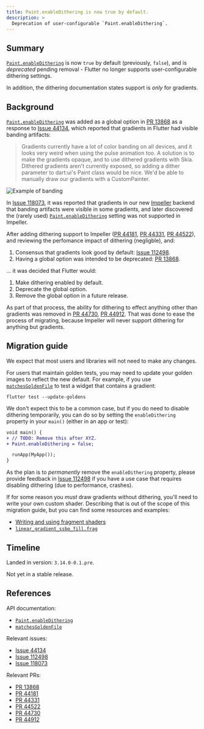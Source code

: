 ```yaml
---
title: Paint.enableDithering is now true by default.
description: >
  Deprecation of user-configurable `Paint.enableDithering`.
---
```


## Summary

[`Paint.enableDithering`][] is now `true` by default (previously, `false`),
and is _deprecated_ pending removal - Flutter no longer supports
user-configurable dithering settings.

In addition, the dithering documentation states support is _only_ for gradients.

## Background

[`Paint.enableDithering`][] was added as a global option in [PR 13868][] as
a response to [Issue 44134][], which reported that gradients in Flutter had
visible banding artifacts:

> Gradients currently have a lot of color banding on all devices, and it looks
> very weird when using the pulse animation too. A solution is to make the
> gradients opaque, and to use dithered gradients with Skia. Dithered gradients
> aren't currently exposed, so adding a dither parameter to dart:ui's Paint
> class would be nice. We'd be able to manually draw our gradients with a
> CustomPainter.

![Example of banding](https://user-images.githubusercontent.com/30870216/210907719-4f4a1a8d-e28a-4d39-9e99-3635a26a0c74.png)

In [Issue 118073][], it was reported that gradients in our new [Impeller][]
backend that banding artifacts were visible in some gradients, and later
discovered the (rarely used) [`Paint.enableDithering`][] setting was not
supported in Impeller.

After adding dithering support to Impeller ([PR 44181][], [PR 44331][],
[PR 44522][]), and reviewing the perfomance impact of dithering (negligble),
and:

1. Consensus that gradients look good by default: [Issue 112498][].
1. Having a global option was intended to be deprecated: [PR 13868][].

... it was decided that Flutter would:

1. Make dithering enabled by default.
1. Deprecate the global option.
1. Remove the global option in a future release.

As part of that process, the ability for dithering to effect anything other than
gradients was removed in [PR 44730][], [PR 44912][]. That was done to ease the
process of migrating, because Impeller will never support dithering for anything
but gradients.

## Migration guide

We expect that most users and libraries will not need to make any changes.

For users that maintain golden tests, you may need to update your golden images
to reflect the new default. For example, if you use [`matchesGoldenFile`][]
to test a widget that contains a gradient:

```shell
flutter test --update-goldens
```

We don't expect this to be a common case, but if you do need to disable
dithering temporarily, you can do so by setting the `enableDithering` property
in your `main()` (either in an app or test):

```diff
void main() {
+ // TODO: Remove this after XYZ.
+ Paint.enableDithering = false;

  runApp(MyApp());
}
```

As the plan is to _permanently_ remove the `enableDithering` property, please
provide feedback in [Issue 112498][] if you have a use case that requires
disabling dithering (due to performance, crashes).

If for some reason you _must_ draw gradients without dithering, you'll need to
write your own custom shader. Describing that is out of the scope of this
migration guide, but you can find some resources and examples:

- [Writing and using fragment shaders][]
- [`linear_gradient_ssbo_fill.frag`]

## Timeline

Landed in version: `3.14.0-0.1.pre`.

Not yet in a stable release.

## References

API documentation:

- [`Paint.enableDithering`][]
- [`matchesGoldenFile`]

Relevant issues:

- [Issue 44134][]
- [Issue 112498][]
- [Issue 118073][]

Relevant PRs:

- [PR 13868][]
- [PR 44181][]
- [PR 44331][]
- [PR 44522][]
- [PR 44730][]
- [PR 44912][]

[`Paint.enableDithering`]: {{site.api}}/flutter/dart-ui/Paint/enableDithering.html
[`matchesGoldenFile`]: {{site.api}}/flutter_test/matchesGoldenFile.html
[Impeller]: {{site.url}}/perf/impeller
[PR 13868]: {{site.repo.engine}}/pull/13868
[PR 44181]: {{site.repo.engine}}/pull/44181
[PR 44331]: {{site.repo.engine}}/pull/44331
[PR 44522]: {{site.repo.engine}}/pull/44522
[PR 44730]: {{site.repo.engine}}/pull/44730
[PR 44912]: {{site.repo.engine}}/pull/44912
[Issue 44134]: {{site.repo.flutter}}/issues/44134
[Issue 112498]: {{site.repo.flutter}}/issues/112498
[Issue 118073]: {{site.repo.flutter}}/issues/118073
[Writing and using fragment shaders]: {{site.url}}/ui/design/graphics/fragment-shaders
[`linear_gradient_ssbo_fill.frag`]: {{site.repo.engine}}blob/main/impeller/entity/shaders/linear_gradient_ssbo_fill.frag
